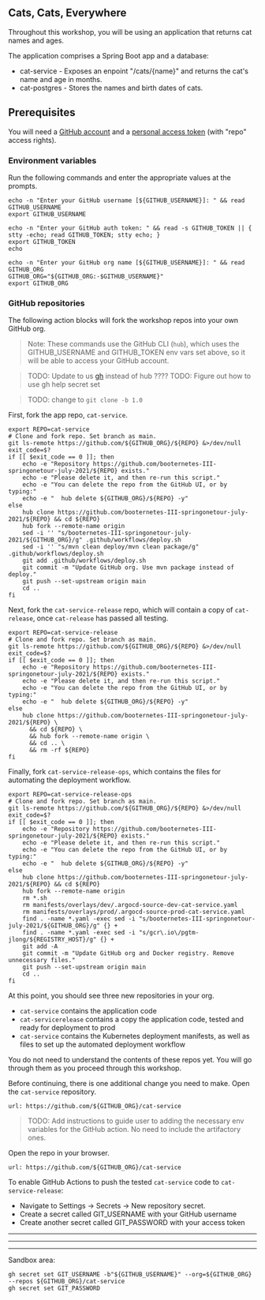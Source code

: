 ## Cats, Cats, Everywhere

Throughout this workshop, you will be using an application that returns cat names and ages.

The application comprises a Spring Boot app and a database:
- cat-service - Exposes an enpoint "/cats/{name}" and returns the cat's name and age in months.
- cat-postgres - Stores the names and birth dates of cats.

## Prerequisites

You will need a [GitHub account](https://github.com) and a [personal access token](https://helphub.com/en/github/authenticating-to-github/creating-a-personal-access-token-for-the-command-line) (with "repo" access rights).

### Environment variables

Run the following commands and enter the appropriate values at the prompts.
```execute-1
echo -n "Enter your GitHub username [${GITHUB_USERNAME}]: " && read GITHUB_USERNAME
export GITHUB_USERNAME

echo -n "Enter your GitHub auth token: " && read -s GITHUB_TOKEN || { stty -echo; read GITHUB_TOKEN; stty echo; }
export GITHUB_TOKEN
echo

echo -n "Enter your GitHub org name [${GITHUB_USERNAME}]: " && read GITHUB_ORG
GITHUB_ORG="${GITHUB_ORG:-$GITHUB_USERNAME}"
export GITHUB_ORG
```

### GitHub repositories

The following action blocks will fork the workshop repos into your own GitHub org.
> Note: These commands use the GitHub CLI (`hub`), which uses the GITHUB_USERNAME and GITHUB_TOKEN env vars set above, so it will be able to access your GitHub account.

> TODO: Update to us [gh](https://github.com/cli/cli) instead of hub ????
> TODO: Figure out how to use gh help secret set

> TODO: change to `git clone -b 1.0`

First, fork the app repo, `cat-service`.
```shell
export REPO=cat-service
# Clone and fork repo. Set branch as main.
git ls-remote https://github.com/${GITHUB_ORG}/${REPO} &>/dev/null
exit_code=$?
if [[ $exit_code == 0 ]]; then
    echo -e "Repository https://github.com/booternetes-III-springonetour-july-2021/${REPO} exists."
    echo -e "Please delete it, and then re-run this script."
    echo -e "You can delete the repo from the GitHub UI, or by typing:"
    echo -e "  hub delete ${GITHUB_ORG}/${REPO} -y"
else
    hub clone https://github.com/booternetes-III-springonetour-july-2021/${REPO} && cd ${REPO}
    hub fork --remote-name origin
    sed -i '' "s/booternetes-III-springonetour-july-2021/${GITHUB_ORG}/g" .github/workflows/deploy.sh
    sed -i '' "s/mvn clean deploy/mvn clean package/g" .github/workflows/deploy.sh
    git add .github/workflows/deploy.sh
    git commit -m "Update GitHub org. Use mvn package instead of deploy."
    git push --set-upstream origin main
    cd ..
fi
```

Next, fork the `cat-service-release` repo, which will contain a copy of `cat-release`, once `cat-release` has passed all testing.
```shell
export REPO=cat-service-release
# Clone and fork repo. Set branch as main.
git ls-remote https://github.com/${GITHUB_ORG}/${REPO} &>/dev/null
exit_code=$?
if [[ $exit_code == 0 ]]; then
    echo -e "Repository https://github.com/booternetes-III-springonetour-july-2021/${REPO} exists."
    echo -e "Please delete it, and then re-run this script."
    echo -e "You can delete the repo from the GitHub UI, or by typing:"
    echo -e "  hub delete ${GITHUB_ORG}/${REPO} -y"
else
    hub clone https://github.com/booternetes-III-springonetour-july-2021/${REPO} \
      && cd ${REPO} \
      && hub fork --remote-name origin \
      && cd .. \
      && rm -rf ${REPO}
fi
```

Finally, fork `cat-service-release-ops`, which contains the files for automating the deployment workflow.
```shell
export REPO=cat-service-release-ops
# Clone and fork repo. Set branch as main.
git ls-remote https://github.com/${GITHUB_ORG}/${REPO} &>/dev/null
exit_code=$?
if [[ $exit_code == 0 ]]; then
    echo -e "Repository https://github.com/booternetes-III-springonetour-july-2021/${REPO} exists."
    echo -e "Please delete it, and then re-run this script."
    echo -e "You can delete the repo from the GitHub UI, or by typing:"
    echo -e "  hub delete ${GITHUB_ORG}/${REPO} -y"
else
    hub clone https://github.com/booternetes-III-springonetour-july-2021/${REPO} && cd ${REPO}
    hub fork --remote-name origin
    rm *.sh
    rm manifests/overlays/dev/.argocd-source-dev-cat-service.yaml
	rm manifests/overlays/prod/.argocd-source-prod-cat-service.yaml
    find . -name *.yaml -exec sed -i "s/booternetes-III-springonetour-july-2021/${GITHUB_ORG}/g" {} +
    find . -name *.yaml -exec sed -i "s/gcr\.io\/pgtm-jlong/${REGISTRY_HOST}/g" {} +
    git add -A
    git commit -m "Update GitHub org and Docker registry. Remove unnecessary files."
    git push --set-upstream origin main
    cd ..
fi
```

At this point, you should see three new repositories in your org.
- `cat-service` contains the application code
- `cat-servicerelease` contains a copy the application code, tested and ready for deployment to prod
- `cat-service` contains the Kubernetes deployment manifests, as well as files to set up the automated deployment workflow

You do not need to understand the contents of these repos yet. 
You will go through them as you proceed through this workshop.

Before continuing, there is one additional change you need to make.
Open the `cat-service` repository.
```dashboard:open-url
url: https://github.com/${GITHUB_ORG}/cat-service
```

> TODO: Add instructions to guide user to adding the necessary env variables for the GitHub action. No need to include the artifactory ones.
> 
Open the repo in your browser.
```dashboard:open-url
url: https://github.com/${GITHUB_ORG}/cat-service
```

To enable GitHub Actions to push the tested `cat-service` code to `cat-service-release`:
- Navigate to Settings -> Secrets -> New repository secret.
- Create a secret called GIT_USERNAME with your GitHub username
- Create another secret called GIT_PASSWORD with your access token

---
---
---

Sandbox area:
```shell
gh secret set GIT_USERNAME -b"${GITHUB_USERNAME}" --org=${GITHUB_ORG} --repos ${GITHUB_ORG}/cat-service
gh secret set GIT_PASSWORD
```
